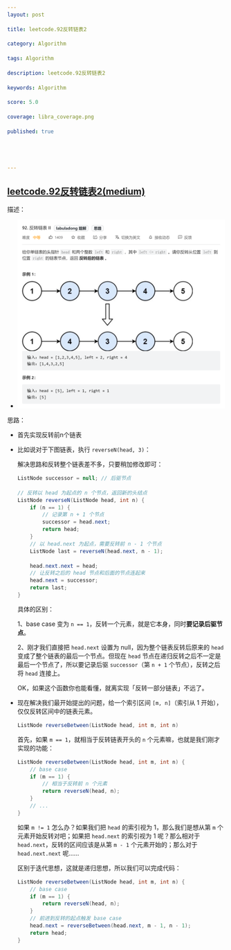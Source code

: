 ```yaml
---
layout: post

title: leetcode.92反转链表2

category: Algorithm

tags: Algorithm

description: leetcode.92反转链表2

keywords: Algorithm

score: 5.0

coverage: libra_coverage.png

published: true




---
```


##  [leetcode.92反转链表2(medium)](https://leetcode.cn/problems/reverse-linked-list-ii/)

描述：

- ![image-20221002105724695](/assets/imgs/image-20221002105724695.png)

思路：

- 首先实现反转前n个链表

- 比如说对于下图链表，执行 `reverseN(head, 3)`：

  解决思路和反转整个链表差不多，只要稍加修改即可：

  ```java
  ListNode successor = null; // 后驱节点
  
  // 反转以 head 为起点的 n 个节点，返回新的头结点
  ListNode reverseN(ListNode head, int n) {
      if (n == 1) {
          // 记录第 n + 1 个节点
          successor = head.next;
          return head;
      }
      // 以 head.next 为起点，需要反转前 n - 1 个节点
      ListNode last = reverseN(head.next, n - 1);
  
      head.next.next = head;
      // 让反转之后的 head 节点和后面的节点连起来
      head.next = successor;
      return last;
  }
  ```

  具体的区别：

  1、base case 变为 `n == 1`，反转一个元素，就是它本身，同时**要记录后驱节点**。

  2、刚才我们直接把 `head.next` 设置为 null，因为整个链表反转后原来的 `head` 变成了整个链表的最后一个节点。但现在 `head` 节点在递归反转之后不一定是最后一个节点了，所以要记录后驱 `successor`（第 `n + 1` 个节点），反转之后将 `head` 连接上。

  OK，如果这个函数你也能看懂，就离实现「反转一部分链表」不远了。

- 现在解决我们最开始提出的问题，给一个索引区间 `[m, n]`（索引从 1 开始），仅仅反转区间中的链表元素。

  ```java
  ListNode reverseBetween(ListNode head, int m, int n)
  ```

  首先，如果 `m == 1`，就相当于反转链表开头的 `n` 个元素嘛，也就是我们刚才实现的功能：

  ```java
  ListNode reverseBetween(ListNode head, int m, int n) {
      // base case
      if (m == 1) {
          // 相当于反转前 n 个元素
          return reverseN(head, n);
      }
      // ...
  }
  ```

  如果 `m != 1` 怎么办？如果我们把 `head` 的索引视为 1，那么我们是想从第 `m` 个元素开始反转对吧；如果把 `head.next` 的索引视为 1 呢？那么相对于 `head.next`，反转的区间应该是从第 `m - 1` 个元素开始的；那么对于 `head.next.next` 呢……

  区别于迭代思想，这就是递归思想，所以我们可以完成代码：

  ```java
  ListNode reverseBetween(ListNode head, int m, int n) {
      // base case
      if (m == 1) {
          return reverseN(head, n);
      }
      // 前进到反转的起点触发 base case
      head.next = reverseBetween(head.next, m - 1, n - 1);
      return head;
  }
  ```

